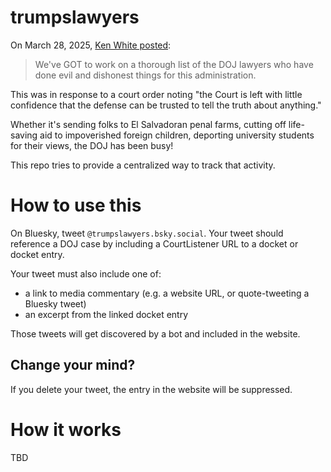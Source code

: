 # trumpslawyers

On March 28, 2025, [Ken White posted](https://bsky.app/profile/kenwhite.bsky.social/post/3lli66hovfk2r):

> We've GOT to work on a thorough list of the DOJ lawyers who have done evil and dishonest things for this administration.

This was in response to a court order noting "the Court is left with little confidence that the defense can be trusted to tell the truth about anything."

Whether it's sending folks to El Salvadoran penal farms, cutting off life-saving aid to impoverished
foreign children, deporting university students for their views, the DOJ has been busy!

This repo tries to provide a centralized way to track that activity.

# How to use this

On Bluesky, tweet `@trumpslawyers.bsky.social`. Your tweet should reference a DOJ case by including a CourtListener URL to a docket or docket entry.

Your tweet must also include one of:

- a link to media commentary (e.g. a website URL, or quote-tweeting a Bluesky tweet)
- an excerpt from the linked docket entry

Those tweets will get discovered by a bot and included in the website.

## Change your mind?

If you delete your tweet, the entry in the website will be suppressed.

# How it works

TBD

